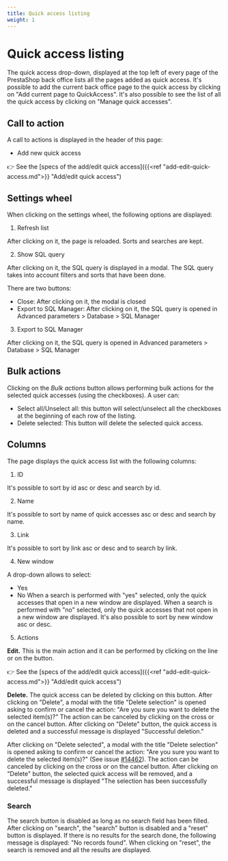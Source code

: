 ```yaml
---
title: Quick access listing
weight: 1
---
```


# Quick access listing

The quick access drop-down, displayed at the top left of every page of the PrestaShop back office lists all the pages added as quick access. 
It's possible to add the current back office page to the quick access by clicking on "Add current page to QuickAccess". It's also possible to see the list of all the quick access by clicking on "Manage quick accesses".

## Call to action

A call to actions is displayed in the header of this page:

  - Add new quick access

👉  See the [specs of the add/edit quick access]({{<ref "add-edit-quick-access.md">}} "Add/edit quick access") 

## Settings wheel

When clicking on the settings wheel, the following options are displayed:

1. Refresh list

After clicking on it, the page is reloaded. Sorts and searches are kept.

2. Show SQL query

After clicking on it, the SQL query is displayed in a modal. The SQL query takes into account filters and sorts that have been done.

There are two buttons:

- Close: After clicking on it, the modal is closed
- Export to SQL Manager: After clicking on it, the SQL query is opened in Advanced parameters > Database > SQL Manager

3. Export to SQL Manager

After clicking on it, the SQL query is opened in Advanced parameters > Database > SQL Manager

## Bulk actions

Clicking on the _Bulk actions_ button allows performing bulk actions for the selected quick accesses (using the checkboxes). A user can:

- Select all/Unselect all: this button will select/unselect all the checkboxes at the beginning of each row of the listing.
- Delete selected: This button will delete the selected quick access. 

## Columns

The page displays the quick access list with the following columns:

1. ID

It's possible to sort by id asc or desc and search by id.

2. Name

It's possible to sort by name of quick accesses asc or desc and search by name.

3. Link

It's possible to sort by link asc or desc and to search by link.

4. New window

A drop-down allows to select: 
- Yes
- No
When a search is performed with "yes" selected, only the quick accesses that open in a new window are displayed.
When a search is performed with "no" selected, only the quick accesses that not open in a new window are displayed.
It's also possible to sort by new window asc or desc.

5. Actions

**Edit.** This is the main action and it can be performed by clicking on the line or on the button. 

👉 See the [specs of the add/edit quick access]({{<ref "add-edit-quick-access.md">}} "Add/edit quick access") 

**Delete.** The quick access can be deleted by clicking on this button. After clicking on "Delete", a modal with the title "Delete selection" is opened asking to confirm or cancel the action: "Are you sure you want to delete the selected item(s)?"
The action can be canceled by clicking on the cross or on the cancel button.
After clicking on "Delete" button, the quick access is deleted and a successful message is displayed "Successful deletion."

After clicking on "Delete selected", a modal with the title "Delete selection" is opened asking to confirm or cancel the action: "Are you sure you want to delete the selected item(s)?" (See issue [#14462](https://github.com/PrestaShop/PrestaShop/issues/14462)). The action can be canceled by clicking on the cross or on the cancel button.
After clicking on "Delete" button, the selected quick access will be removed, and a successful message is displayed "The selection has been successfully deleted."

### Search
The search button is disabled as long as no search field has been filled. After clicking on "search", the "search" button is disabled and a "reset" button is displayed. If there is no results for the search done, the following message is displayed: "No records found". When clicking on "reset", the search is removed and all the results are displayed.
